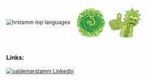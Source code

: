 <!-- Sprogstatistik + GIFs tæt side om side, uden border -->
<div style="display:flex; align-items:center; justify-content:flex-start; gap:8px;">
  <!-- Venstre: sprogkort -->
  <img src="https://github-readme-stats.vercel.app/api/top-langs/?username=hrstamm&layout=compact&hide=html,css&theme=onedark&v=2" alt="hrstamm top languages" />

  <!-- Højre: portal + Rick -->
  <div>
    <img src="assets/portal.gif" width="90" alt="Portal animation" />
    <img src="assets/Rick.gif" width="90" alt="Rick Gif" />
  </div>
</div>

<br clear="both" />

<!-- LinkedIn -->
<h3 align="left">Links:</h3>
<p align="left">
  <a href="https://www.linkedin.com/in/valdemarstamm" target="_blank">
    <img align="center" src="https://raw.githubusercontent.com/rahuldkjain/github-profile-readme-generator/master/src/images/icons/Social/linked-in-alt.svg" alt="valdemarstamm LinkedIn" height="30" width="40" />
  </a>
</p>
